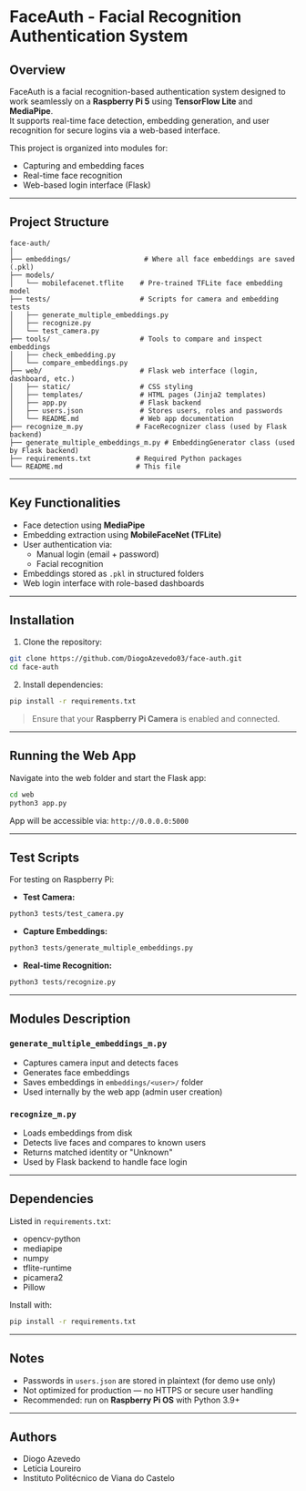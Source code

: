 
# FaceAuth - Facial Recognition Authentication System

##  Overview

FaceAuth is a facial recognition-based authentication system designed to work seamlessly on a **Raspberry Pi 5** using **TensorFlow Lite** and **MediaPipe**.  
It supports real-time face detection, embedding generation, and user recognition for secure logins via a web-based interface.

This project is organized into modules for:
- Capturing and embedding faces
- Real-time face recognition
- Web-based login interface (Flask)

---

## Project Structure

```
face-auth/
│
├── embeddings/                  # Where all face embeddings are saved (.pkl)
├── models/
│   └── mobilefacenet.tflite    # Pre-trained TFLite face embedding model
├── tests/                      # Scripts for camera and embedding tests
│   ├── generate_multiple_embeddings.py
│   ├── recognize.py
│   └── test_camera.py
├── tools/                      # Tools to compare and inspect embeddings
│   ├── check_embedding.py
│   └── compare_embeddings.py
├── web/                        # Flask web interface (login, dashboard, etc.)
│   ├── static/                 # CSS styling
│   ├── templates/              # HTML pages (Jinja2 templates)
│   ├── app.py                  # Flask backend
│   ├── users.json              # Stores users, roles and passwords
│   └── README.md               # Web app documentation
├── recognize_m.py             # FaceRecognizer class (used by Flask backend)
├── generate_multiple_embeddings_m.py # EmbeddingGenerator class (used by Flask backend)
├── requirements.txt           # Required Python packages
└── README.md                  # This file
```

---

## Key Functionalities

- Face detection using **MediaPipe**
- Embedding extraction using **MobileFaceNet (TFLite)**
- User authentication via:
  - Manual login (email + password)
  - Facial recognition
- Embeddings stored as `.pkl` in structured folders
- Web login interface with role-based dashboards

---

## Installation

1. Clone the repository:
```bash
git clone https://github.com/DiogoAzevedo03/face-auth.git
cd face-auth
```

2. Install dependencies:
```bash
pip install -r requirements.txt
```

> Ensure that your **Raspberry Pi Camera** is enabled and connected.

---

## Running the Web App

Navigate into the web folder and start the Flask app:
```bash
cd web
python3 app.py
```
App will be accessible via: `http://0.0.0.0:5000`

---

## Test Scripts

For testing on Raspberry Pi:

- **Test Camera:**
```bash
python3 tests/test_camera.py
```

- **Capture Embeddings:**
```bash
python3 tests/generate_multiple_embeddings.py
```

- **Real-time Recognition:**
```bash
python3 tests/recognize.py
```

---

## Modules Description

### `generate_multiple_embeddings_m.py`
- Captures camera input and detects faces
- Generates face embeddings
- Saves embeddings in `embeddings/<user>/` folder
- Used internally by the web app (admin user creation)

### `recognize_m.py`
- Loads embeddings from disk
- Detects live faces and compares to known users
- Returns matched identity or "Unknown"
- Used by Flask backend to handle face login

---

## Dependencies

Listed in `requirements.txt`:
- opencv-python
- mediapipe
- numpy
- tflite-runtime
- picamera2
- Pillow

Install with:
```bash
pip install -r requirements.txt
```

---

## Notes

- Passwords in `users.json` are stored in plaintext (for demo use only)
- Not optimized for production — no HTTPS or secure user handling
- Recommended: run on **Raspberry Pi OS** with Python 3.9+

---

## Authors

- Diogo Azevedo  
- Letícia Loureiro  
- Instituto Politécnico de Viana do Castelo 
